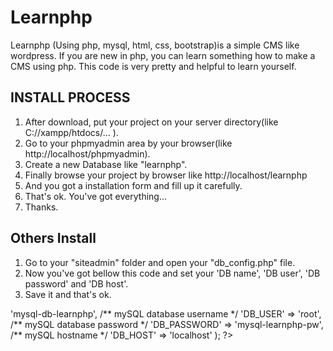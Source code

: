 # Learnphp
Learnphp (Using php, mysql, html, css, bootstrap)is a simple CMS like wordpress. If you are new in php, you can learn something how to make a CMS using php. 
This code is very pretty and helpful to learn yourself.

INSTALL PROCESS
----------------
1. After download, put your project on your server directory(like C://xampp/htdocs/... ).
2. Go to your phpmyadmin area by your browser(like http://localhost/phpmyadmin).
3. Create a new Database like "learnphp".
4. Finally browse your project by browser like http://localhost/learnphp
5. And you got a installation form and fill up it carefully.
6. That's ok. You've got everything...
7. Thanks.


Others Install
---------------
1. Go to your "siteadmin" folder and open your "db_config.php" file.
2. Now you've got bellow this code and set your 'DB name', 'DB user', 'DB password' and 'DB host'.
3. Save it and that's ok.

<?php
$dbconn = array(

	/** The name of the database for learnphp */
	'DB_NAME' 	  => 'mysql-db-learnphp',
	
	/** mySQL database username */
	'DB_USER' 	  => 'root',
	
	/** mySQL database password */
	'DB_PASSWORD' => 'mysql-learnphp-pw',
	
	/** mySQL hostname */
	'DB_HOST' 	  => 'localhost' ); ?>
